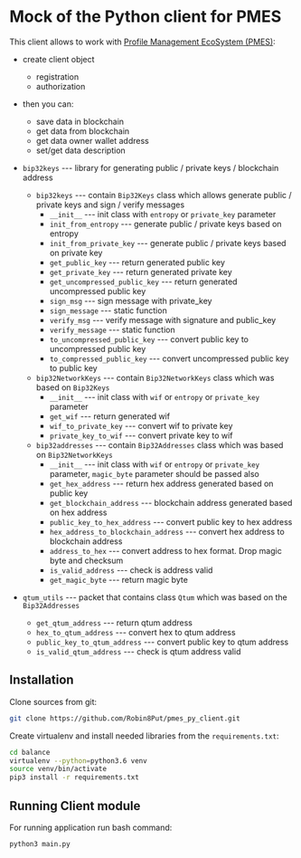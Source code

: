# Mock of the Python client for PMES

This client allows to work with [Profile Management EcoSystem (PMES)](https://github.com/Robin8Put/pmes):

- create client object
	- registration
	- authorization
- then you can:
	- save data in blockchain
	- get data from blockchain
	- get data owner wallet address
	- set/get data description

- `bip32keys` --- library for generating public / private keys / blockchain address
    - `bip32keys` --- contain `Bip32Keys` class which allows generate public / private keys and sign / verify messages
        - `__init__` --- init class with `entropy` or `private_key` parameter
        - `init_from_entropy` --- generate public / private keys based on entropy
        - `init_from_private_key` --- generate public / private keys based on private key
        - `get_public_key` --- return generated public key
        - `get_private_key` --- return generated private key
        - `get_uncompressed_public_key` --- return generated uncompressed public key
        - `sign_msg` --- sign message with private_key
        - `sign_message` --- static function
        - `verify_msg` --- verify message with signature and public_key
        - `verify_message` --- static function
        - `to_uncompressed_public_key` --- convert public key to uncompressed public key
        - `to_compressed_public_key` --- convert uncompressed public key to public key
    - `bip32NetworkKeys` --- contain `Bip32NetworkKeys` class which was based on `Bip32Keys`
        - `__init__` --- init class with `wif` or `entropy` or `private_key` parameter
        - `get_wif` --- return generated wif
        - `wif_to_private_key` --- convert wif to private key
        - `private_key_to_wif` --- convert private key to wif
    - `bip32addresses` --- contain `Bip32Addresses` class which was based on `Bip32NetworkKeys`
        - `__init__` --- init class with `wif` or `entropy` or `private_key` parameter, `magic_byte` parameter should be passed also
        - `get_hex_address` --- return hex address generated based on public key
        - `get_blockchain_address` --- blockchain address generated based on hex address
        - `public_key_to_hex_address` --- convert public key to hex address
        - `hex_address_to_blockchain_address` --- convert hex address to blockchain address
        - `address_to_hex` --- convert address to hex format. Drop magic byte and checksum
        - `is_valid_address` --- check is address valid
        - `get_magic_byte` --- return magic byte
- `qtum_utils` --- packet that contains class `Qtum` which was based on the `Bip32Addresses`
    - `get_qtum_address` --- return qtum address
    - `hex_to_qtum_address` --- convert hex to qtum address
    - `public_key_to_qtum_address` --- convert public key to qtum address
    - `is_valid_qtum_address` --- check is qtum address valid

## Installation

Clone sources from git:

```bash
git clone https://github.com/Robin8Put/pmes_py_client.git
```

Create virtualenv and install needed libraries from the `requirements.txt`:

```bash
cd balance
virtualenv --python=python3.6 venv
source venv/bin/activate
pip3 install -r requirements.txt
```

## Running Client module

For running application run bash command:

```bash
python3 main.py
```
